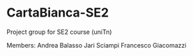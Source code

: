 # CartaBianca-SE2
Project group for SE2 course (uniTn)

Members:
Andrea Balasso
Jari Sciampi
Francesco Giacomazzi
